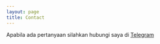 ```yaml
---
layout: page
title: Contact
---
```


Apabila ada pertanyaan silahkan hubungi saya di [Telegram](t.me/bayupee)